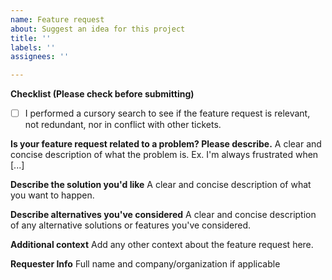 ```yaml
---
name: Feature request
about: Suggest an idea for this project
title: ''
labels: ''
assignees: ''

---
```


**Checklist (Please check before submitting)**

* [ ] I performed a cursory search to see if the feature request is relevant, not redundant, nor in conflict with other tickets.

**Is your feature request related to a problem? Please describe.**
A clear and concise description of what the problem is. Ex. I'm always frustrated when [...]

**Describe the solution you'd like**
A clear and concise description of what you want to happen.

**Describe alternatives you've considered**
A clear and concise description of any alternative solutions or features you've considered.

**Additional context**
Add any other context about the feature request here.

**Requester Info**
Full name and company/organization if applicable
